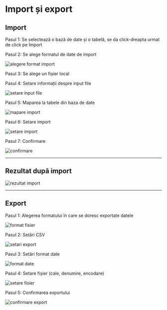 # Import și export

## Import

Pasul 1: Se selectează o bază de date și o tabelă, se da click-dreapta urmat de click pe Import

Pasul 2: Se alege formatul de date de import 

![alegere format import](images/import_sources_format.jpg)

Pasul 3: Se alege un fișier local

Pasul 4: Setare informații despre input file

![setare input file](images/import_file.jpg)

Pasul 5: Maparea la tabele din baza de date

![mapare import](images/import_mapping.jpg)

Pasul 6: Setare import

![setare import](images/import_settings.jpg)

Pasul 7: Confirmare

![confirmare](images/import_confirmare.jpg)

---

## Rezultat după import

![rezultat import](images/rezultat_import.jpg)

---

## Export

Pasul 1: Alegerea formatului în care se doresc exportate datele

![format fisier](images/export_data_format.jpg)

Pasul 2: Setări CSV

![setari export](images/export_setting.jpg)

Pasul 3: Setări format date

![format date](images/export_format_date.jpg)

Pasul 4: Setare fișier (cale, denumire, encodare)

![setare fisier](images/export_output.jpg)

Pasul 5: Confirmarea exportului

![confirmare export](images/export_confirmare.jpg)
